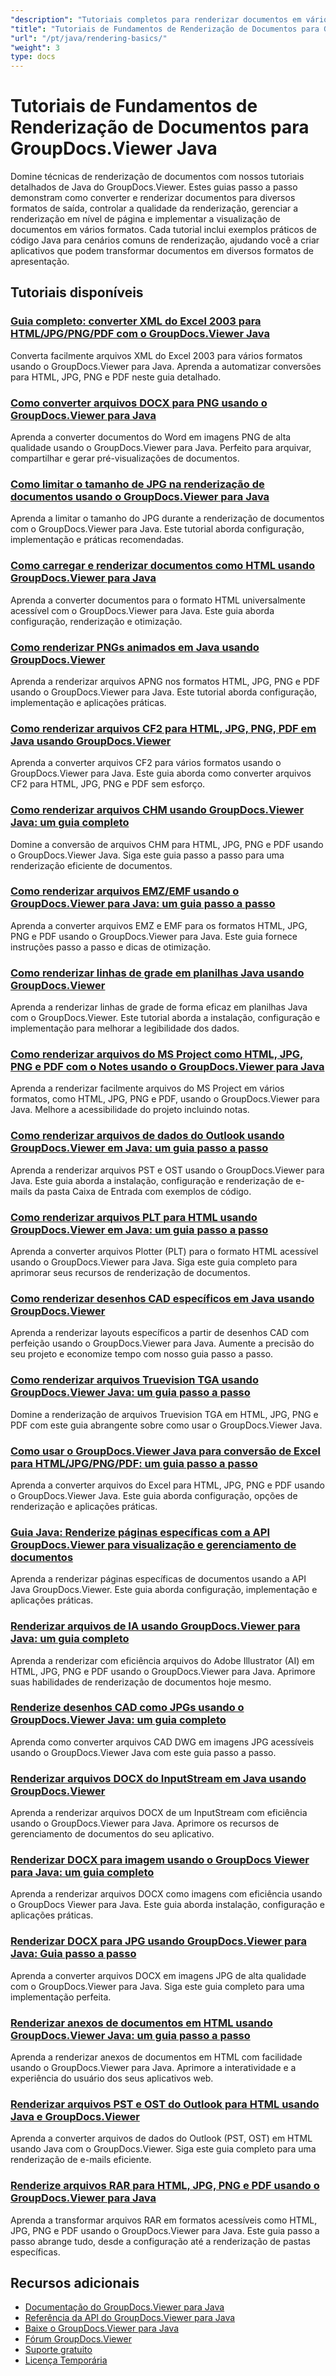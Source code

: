 ```yaml
---
"description": "Tutoriais completos para renderizar documentos em vários formatos de saída, incluindo HTML, PDF e formatos de imagem usando o GroupDocs.Viewer para Java."
"title": "Tutoriais de Fundamentos de Renderização de Documentos para GroupDocs.Viewer Java"
"url": "/pt/java/rendering-basics/"
"weight": 3
type: docs
---
```

# Tutoriais de Fundamentos de Renderização de Documentos para GroupDocs.Viewer Java

Domine técnicas de renderização de documentos com nossos tutoriais detalhados de Java do GroupDocs.Viewer. Estes guias passo a passo demonstram como converter e renderizar documentos para diversos formatos de saída, controlar a qualidade da renderização, gerenciar a renderização em nível de página e implementar a visualização de documentos em vários formatos. Cada tutorial inclui exemplos práticos de código Java para cenários comuns de renderização, ajudando você a criar aplicativos que podem transformar documentos em diversos formatos de apresentação.

## Tutoriais disponíveis

### [Guia completo: converter XML do Excel 2003 para HTML/JPG/PNG/PDF com o GroupDocs.Viewer Java](./groupdocs-viewer-java-excel-2003-xml-conversion/)
Converta facilmente arquivos XML do Excel 2003 para vários formatos usando o GroupDocs.Viewer para Java. Aprenda a automatizar conversões para HTML, JPG, PNG e PDF neste guia detalhado.

### [Como converter arquivos DOCX para PNG usando o GroupDocs.Viewer para Java](./render-docx-png-groupdocs-viewer-java/)
Aprenda a converter documentos do Word em imagens PNG de alta qualidade usando o GroupDocs.Viewer para Java. Perfeito para arquivar, compartilhar e gerar pré-visualizações de documentos.

### [Como limitar o tamanho de JPG na renderização de documentos usando o GroupDocs.Viewer para Java](./groupdocs-viewer-java-limit-jpg-size-rendering/)
Aprenda a limitar o tamanho do JPG durante a renderização de documentos com o GroupDocs.Viewer para Java. Este tutorial aborda configuração, implementação e práticas recomendadas.

### [Como carregar e renderizar documentos como HTML usando GroupDocs.Viewer para Java](./groupdocs-viewer-java-html-rendering/)
Aprenda a converter documentos para o formato HTML universalmente acessível com o GroupDocs.Viewer para Java. Este guia aborda configuração, renderização e otimização.

### [Como renderizar PNGs animados em Java usando GroupDocs.Viewer](./render-apng-groupdocs-viewer-java/)
Aprenda a renderizar arquivos APNG nos formatos HTML, JPG, PNG e PDF usando o GroupDocs.Viewer para Java. Este tutorial aborda configuração, implementação e aplicações práticas.

### [Como renderizar arquivos CF2 para HTML, JPG, PNG, PDF em Java usando GroupDocs.Viewer](./render-cf2-files-groupdocs-java/)
Aprenda a converter arquivos CF2 para vários formatos usando o GroupDocs.Viewer para Java. Este guia aborda como converter arquivos CF2 para HTML, JPG, PNG e PDF sem esforço.

### [Como renderizar arquivos CHM usando GroupDocs.Viewer Java: um guia completo](./render-chm-groupdocs-viewer-java/)
Domine a conversão de arquivos CHM para HTML, JPG, PNG e PDF usando o GroupDocs.Viewer Java. Siga este guia passo a passo para uma renderização eficiente de documentos.

### [Como renderizar arquivos EMZ/EMF usando o GroupDocs.Viewer para Java: um guia passo a passo](./render-emz-emf-groupdocs-viewer-java/)
Aprenda a converter arquivos EMZ e EMF para os formatos HTML, JPG, PNG e PDF usando o GroupDocs.Viewer para Java. Este guia fornece instruções passo a passo e dicas de otimização.

### [Como renderizar linhas de grade em planilhas Java usando GroupDocs.Viewer](./render-grid-lines-java-spreadsheets-groupdocs-viewer/)
Aprenda a renderizar linhas de grade de forma eficaz em planilhas Java com o GroupDocs.Viewer. Este tutorial aborda a instalação, configuração e implementação para melhorar a legibilidade dos dados.

### [Como renderizar arquivos do MS Project como HTML, JPG, PNG e PDF com o Notes usando o GroupDocs.Viewer para Java](./render-ms-project-html-jpg-png-pdf-notes-groupdocs-java/)
Aprenda a renderizar facilmente arquivos do MS Project em vários formatos, como HTML, JPG, PNG e PDF, usando o GroupDocs.Viewer para Java. Melhore a acessibilidade do projeto incluindo notas.

### [Como renderizar arquivos de dados do Outlook usando GroupDocs.Viewer em Java: um guia passo a passo](./rendering-outlook-data-files-groupdocs-viewer-java/)
Aprenda a renderizar arquivos PST e OST usando o GroupDocs.Viewer para Java. Este guia aborda a instalação, configuração e renderização de e-mails da pasta Caixa de Entrada com exemplos de código.

### [Como renderizar arquivos PLT para HTML usando GroupDocs.Viewer em Java: um guia passo a passo](./render-plt-files-html-groupdocs-viewer-java/)
Aprenda a converter arquivos Plotter (PLT) para o formato HTML acessível usando o GroupDocs.Viewer para Java. Siga este guia completo para aprimorar seus recursos de renderização de documentos.

### [Como renderizar desenhos CAD específicos em Java usando GroupDocs.Viewer](./render-cad-groupdocs-viewer-java/)
Aprenda a renderizar layouts específicos a partir de desenhos CAD com perfeição usando o GroupDocs.Viewer para Java. Aumente a precisão do seu projeto e economize tempo com nosso guia passo a passo.

### [Como renderizar arquivos Truevision TGA usando GroupDocs.Viewer Java: um guia passo a passo](./render-tga-files-groupdocs-viewer-java-guide/)
Domine a renderização de arquivos Truevision TGA em HTML, JPG, PNG e PDF com este guia abrangente sobre como usar o GroupDocs.Viewer Java.

### [Como usar o GroupDocs.Viewer Java para conversão de Excel para HTML/JPG/PNG/PDF: um guia passo a passo](./groupdocs-viewer-java-excel-to-html-jpg-png-pdf/)
Aprenda a converter arquivos do Excel para HTML, JPG, PNG e PDF usando o GroupDocs.Viewer Java. Este guia aborda configuração, opções de renderização e aplicações práticas.

### [Guia Java: Renderize páginas específicas com a API GroupDocs.Viewer para visualização e gerenciamento de documentos](./java-groupdocs-viewer-render-pages-api-tutorial/)
Aprenda a renderizar páginas específicas de documentos usando a API Java GroupDocs.Viewer. Este guia aborda configuração, implementação e aplicações práticas.

### [Renderizar arquivos de IA usando GroupDocs.Viewer para Java: um guia completo](./render-ai-files-groupdocs-viewer-java/)
Aprenda a renderizar com eficiência arquivos do Adobe Illustrator (AI) em HTML, JPG, PNG e PDF usando o GroupDocs.Viewer para Java. Aprimore suas habilidades de renderização de documentos hoje mesmo.

### [Renderize desenhos CAD como JPGs usando o GroupDocs.Viewer Java: um guia completo](./render-cad-drawings-jpg-groupdocs-viewer-java/)
Aprenda como converter arquivos CAD DWG em imagens JPG acessíveis usando o GroupDocs.Viewer Java com este guia passo a passo.

### [Renderizar arquivos DOCX do InputStream em Java usando GroupDocs.Viewer](./render-docx-from-inputstream-groupdocs-viewer-java/)
Aprenda a renderizar arquivos DOCX de um InputStream com eficiência usando o GroupDocs.Viewer para Java. Aprimore os recursos de gerenciamento de documentos do seu aplicativo.

### [Renderizar DOCX para imagem usando o GroupDocs Viewer para Java: um guia completo](./groupdocs-viewer-java-render-docx-to-image/)
Aprenda a renderizar arquivos DOCX como imagens com eficiência usando o GroupDocs Viewer para Java. Este guia aborda instalação, configuração e aplicações práticas.

### [Renderizar DOCX para JPG usando GroupDocs.Viewer para Java: Guia passo a passo](./render-docx-to-jpg-groupdocs-viewer-java/)
Aprenda a converter arquivos DOCX em imagens JPG de alta qualidade com o GroupDocs.Viewer para Java. Siga este guia completo para uma implementação perfeita.

### [Renderizar anexos de documentos em HTML usando GroupDocs.Viewer Java: um guia passo a passo](./render-document-attachments-html-groupdocs-viewer-java/)
Aprenda a renderizar anexos de documentos em HTML com facilidade usando o GroupDocs.Viewer para Java. Aprimore a interatividade e a experiência do usuário dos seus aplicativos web.

### [Renderizar arquivos PST e OST do Outlook para HTML usando Java e GroupDocs.Viewer](./render-outlook-data-html-groupdocs-java/)
Aprenda a converter arquivos de dados do Outlook (PST, OST) em HTML usando Java com o GroupDocs.Viewer. Siga este guia completo para uma renderização de e-mails eficiente.

### [Renderize arquivos RAR para HTML, JPG, PNG e PDF usando o GroupDocs.Viewer para Java](./render-rar-files-groupdocs-viewer-java/)
Aprenda a transformar arquivos RAR em formatos acessíveis como HTML, JPG, PNG e PDF usando o GroupDocs.Viewer para Java. Este guia passo a passo abrange tudo, desde a configuração até a renderização de pastas específicas.

## Recursos adicionais

- [Documentação do GroupDocs.Viewer para Java](https://docs.groupdocs.com/viewer/java/)
- [Referência da API do GroupDocs.Viewer para Java](https://reference.groupdocs.com/viewer/java/)
- [Baixe o GroupDocs.Viewer para Java](https://releases.groupdocs.com/viewer/java/)
- [Fórum GroupDocs.Viewer](https://forum.groupdocs.com/c/viewer/9)
- [Suporte gratuito](https://forum.groupdocs.com/)
- [Licença Temporária](https://purchase.groupdocs.com/temporary-license/)